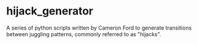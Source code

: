 # hijack_generator
A series of python scripts written by Cameron Ford to generate transitions between juggling patterns, commonly referred to as "hijacks".
